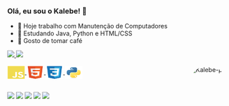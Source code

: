 ### Olá, eu sou o Kalebe! 👋

- 🔭 Hoje trabalho com Manutenção de Computadores
- 🌱 Estudando Java, Python e HTML/CSS
- 🤔 Gosto de tomar café

<div>
  <a href="https://github.com/Kalebe091">
  <img height="180em" src="https://github-readme-stats.vercel.app/api?username=kalebe091&show_icons=true&theme=dark&include_all_commits=true&count_private=true"/>
  <img height="180em" src="https://github-readme-stats.vercel.app/api/top-langs/?username=kalebe091&layout=compact&langs_count=7&theme=dark"/>
</div>
  
  <div style="display: inline_block"><br>
  <img align="center" alt="Kalebe-Js" height="30" width="40" src="https://raw.githubusercontent.com/devicons/devicon/master/icons/javascript/javascript-plain.svg">
  <img align="center" alt="Kalebe-HTML" height="30" width="40" src="https://raw.githubusercontent.com/devicons/devicon/master/icons/html5/html5-original.svg">
  <img align="center" alt="Kalebe-CSS" height="30" width="40" src="https://raw.githubusercontent.com/devicons/devicon/master/icons/css3/css3-original.svg">
  <img align="center" alt="Kalebe-Python" height="30" width="40" src="https://raw.githubusercontent.com/devicons/devicon/master/icons/python/python-original.svg">
  <img align="right" alt="Kalebe-pic" height="150" style="border-radius:50px;" src="https://media.discordapp.net/attachments/758374788858511463/928404409275252736/unknown.png">
</div>
  
##
  
  <div> 
  <a href="https://www.youtube.com/channel/UCmSTrQ99cnc-WXY1uXf5Twg" target="_blank"><img src="https://img.shields.io/badge/YouTube-FF0000?style=for-the-badge&logo=youtube&logoColor=white" target="_blank"></a>
  <a href="https://www.instagram.com/kalebeess" target="_blank"><img src="https://img.shields.io/badge/-Instagram-%23E4405F?style=for-the-badge&logo=instagram&logoColor=white" target="_blank"></a>
 	<a href="https://www.twitch.tv/menino_cafe" target="_blank"><img src="https://img.shields.io/badge/Twitch-9146FF?style=for-the-badge&logo=twitch&logoColor=white" target="_blank"></a>
 <a href="https://discord.gg/418466629513510923" target="_blank"><img src="https://img.shields.io/badge/Discord-7289DA?style=for-the-badge&logo=discord&logoColor=white" target="_blank"></a> 
  <a href = "mailto:kalebevasconcelos099@gmail.com"><img src="https://img.shields.io/badge/-Gmail-%23333?style=for-the-badge&logo=gmail&logoColor=white" target="_blank"></a>
 
   
 
</div>
